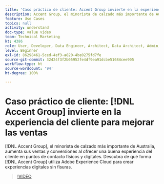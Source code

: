 ```yaml
---
title: 'Caso práctico de cliente: Accent Group invierte en la experiencia del cliente para mejorar las ventas'
description: Accent Group, el minorista de calzado más importante de Australia, aumenta sus ventas y conversiones al ofrecer una buena experiencia de cliente en puntos de contacto físicos y digitales. Descubra cómo Accent Group utiliza Adobe Experience Cloud para crear experiencias digitales sin problemas.
feature: Use Cases
topics: null
activity: understand
doc-type: value video
team: Technical Marketing
kt: 4386
role: User, Developer, Data Engineer, Architect, Data Architect, Admin, Leader
level: Beginner
exl-id: 86298461-5ced-4ef3-a820-4be0275fd7fe
source-git-commit: 32424f3f2b05952fe4df9ea91dcbe51684cee905
workflow-type: ht
source-wordcount: '94'
ht-degree: 100%

---
```


# Caso práctico de cliente: [!DNL Accent Group] invierte en la experiencia del cliente para mejorar las ventas

[!DNL Accent Group], el minorista de calzado más importante de Australia, aumenta sus ventas y conversiones al ofrecer una buena experiencia del cliente en puntos de contacto físicos y digitales. Descubra de qué forma [!DNL Accent Group] utiliza Adobe Experience Cloud para crear experiencias digitales sin fisuras.

>[!VIDEO](https://video.tv.adobe.com/v/31505/?quality=12)
